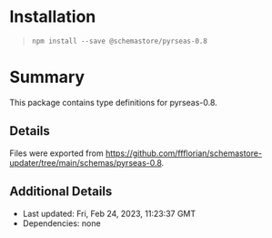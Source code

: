 # Installation
> `npm install --save @schemastore/pyrseas-0.8`

# Summary
This package contains type definitions for pyrseas-0.8.

## Details
Files were exported from https://github.com/ffflorian/schemastore-updater/tree/main/schemas/pyrseas-0.8.

## Additional Details
* Last updated: Fri, Feb 24, 2023, 11:23:37 GMT
* Dependencies: none
